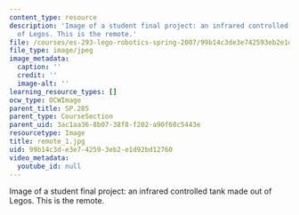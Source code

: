 ```yaml
---
content_type: resource
description: 'Image of a student final project: an infrared controlled tank made out
  of Legos. This is the remote.'
file: /courses/es-293-lego-robotics-spring-2007/99b14c3de3e742593eb2e1d92bd12760_remote_1.jpg
file_type: image/jpeg
image_metadata:
  caption: ''
  credit: ''
  image-alt: ''
learning_resource_types: []
ocw_type: OCWImage
parent_title: SP.285
parent_type: CourseSection
parent_uid: 3ac1aa36-8b07-38f8-f202-a90f68c5443e
resourcetype: Image
title: remote_1.jpg
uid: 99b14c3d-e3e7-4259-3eb2-e1d92bd12760
video_metadata:
  youtube_id: null
---
```

Image of a student final project: an infrared controlled tank made out of Legos. This is the remote.

